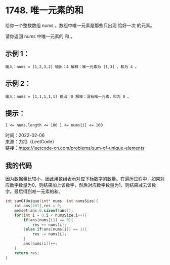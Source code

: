 # 1748. 唯一元素的和
给你一个整数数组 nums 。数组中唯一元素是那些只出现 恰好一次 的元素。

请你返回 nums 中唯一元素的 和 。
## 示例 1：
`输入：nums = [1,2,3,2]
输出：4
解释：唯一元素为 [1,3] ，和为 4 。`

## 示例 2：
`输入：nums = [1,1,1,1,1]
输出：0
解释：没有唯一元素，和为 0 。`

## 提示：
`1 <= nums.length <= 100
1 <= nums[i] <= 100`

时间：2022-02-06  
来源：力扣（LeetCode）  
链接：https://leetcode-cn.com/problems/sum-of-unique-elements

## 我的代码
因为数据量比较小，因此用数组表示对应下标数字的数量。在遍历过程中，如果对应数字数量为0，则结果加上该数字，然后对应数字数量为1，则结果减去该数字。最后得到唯一元素的和。
```C
int sumOfUnique(int* nums, int numsSize){
    int ans[101],res = 0;
    memset(ans,0,sizeof(ans));
    for(int i = 0;i < numsSize;i++){
        if(ans[nums[i]] == 0){
            res += nums[i];
        }else if(ans[nums[i]] == 1){
            res -= nums[i];
        }
        ans[nums[i]]++;
    }
    return res;
}
```
